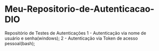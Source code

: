 # Meu-Repositorio-de-Autenticacao-DIO
Repositório de Testes de Autenticações
1 - Autenticação via nome de usuário e senha(windows);
2 - Autenticação via Token de acesso pessoal(bash);
